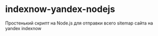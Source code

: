 # indexnow-yandex-nodejs
Простенький скрипт на Node.js для отправки всего sitemap сайта на yandex indexnow
